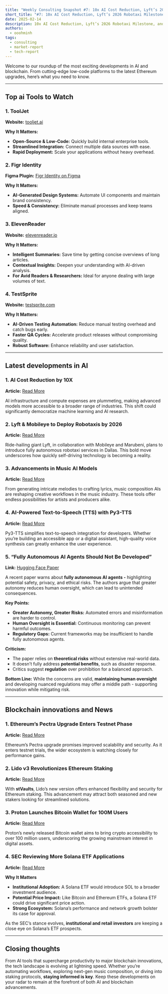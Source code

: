 ```yaml
---
title: "Weekly Consulting Snapshot #7: 10x AI Cost Reduction, Lyft’s 2026 Robotaxi Milestone, and Solana ETF Buzz"
short_title: "#7: 10x AI Cost Reduction, Lyft’s 2026 Robotaxi Milestone, and Solana ETF Buzz"
date: 2025-02-14
description: 10x AI Cost Reduction, Lyft’s 2026 Robotaxi Milestone, and Solana ETF Buzz
authors:
  - ooohminh
tags:
  - consulting
  - market-report
  - tech-report
---
```


Welcome to our roundup of the most exciting developments in AI and blockchain. From cutting-edge low-code platforms to the latest Ethereum upgrades, here’s what you need to know.

---

## Top ai Tools to Watch

### 1. ToolJet

**Website:** [tooljet.ai](https://www.tooljet.ai/)

**Why It Matters:**

- **Open-Source & Low-Code:** Quickly build internal enterprise tools.
- **Streamlined Integration:** Connect multiple data sources with ease.
- **Rapid Deployment:** Scale your applications without heavy overhead.

### 2. Figr Identity

**Figma Plugin:** [Figr Identity on Figma](https://www.figma.com/community/plugin/1350743748296105581/figr-identity-generate-design-systems-with-ai)

**Why It Matters:**

- **AI-Generated Design Systems:** Automate UI components and maintain brand consistency.
- **Speed & Consistency:** Eliminate manual processes and keep teams aligned.

### 3. ElevenReader

**Website:** [elevenreader.io](https://elevenreader.io/)

**Why It Matters:**

- **Intelligent Summaries:** Save time by getting concise overviews of long articles.
- **Contextual Insights:** Deepen your understanding with AI-driven analysis.
- **For Avid Readers & Researchers:** Ideal for anyone dealing with large volumes of text.

### 4. TestSprite

**Website:** [testsprite.com](https://www.testsprite.com/)

**Why It Matters:**

- **AI-Driven Testing Automation:** Reduce manual testing overhead and catch bugs early.
- **Faster QA Cycles:** Accelerate product releases without compromising quality.
- **Robust Software:** Enhance reliability and user satisfaction.

---

## Latest developments in AI

### 1. AI Cost Reduction by 10X

**Article:** [Read More](https://ecoinimist.com/2025/02/10/artificial-intelligence-costs-down-10x/?utm_source=rss&utm_medium=rss&utm_campaign=artificial-intelligence-costs-down-10x)

AI infrastructure and compute expenses are plummeting, making advanced models more accessible to a broader range of industries. This shift could significantly democratize machine learning and AI research.

### 2. Lyft & Mobileye to Deploy Robotaxis by 2026

**Article:** [Read More](https://www.theverge.com/news/609371/lyft-robotaxi-mobileye-marubeni-dallas-2026)

Ride-hailing giant Lyft, in collaboration with Mobileye and Marubeni, plans to introduce fully autonomous robotaxi services in Dallas. This bold move underscores how quickly self-driving technology is becoming a reality.

### 3. Advancements in Music AI Models

**Article:** [Read More](https://www.maximepeabody.com/blog/music-ai-models)

From generating intricate melodies to crafting lyrics, music composition AIs are reshaping creative workflows in the music industry. These tools offer endless possibilities for artists and producers alike.

### 4. AI-Powered Text-to-Speech (TTS) with Py3-TTS

**Article:** [Read More](https://pypi.org/project/py3-tts-wrapper/)

Py3-TTS simplifies text-to-speech integration for developers. Whether you’re building an accessible app or a digital assistant, high-quality voice synthesis can greatly enhance the user experience.

### 5. “Fully Autonomous AI Agents Should Not Be Developed”

**Link:** [Hugging Face Paper](https://huggingface.co/papers/2502.02649)

A recent paper warns about **fully autonomous AI agents -** highlighting potential safety, privacy, and ethical risks. The authors argue that greater autonomy reduces human oversight, which can lead to unintended consequences.

**Key Points:**

- **Greater Autonomy, Greater Risks:** Automated errors and misinformation are harder to control.
- **Human Oversight is Essential:** Continuous monitoring can prevent harmful outcomes.
- **Regulatory Gaps:** Current frameworks may be insufficient to handle fully autonomous agents.

**Criticism:**

- The paper relies on **theoretical risks** without extensive real-world data.
- It doesn’t fully address **potential benefits**, such as disaster response.
- Critics suggest **regulation** over prohibition for a balanced approach.

**Bottom Line:** While the concerns are valid, **maintaining human oversight** and developing nuanced regulations may offer a middle path - supporting innovation while mitigating risk.

---

## Blockchain innovations and News

### 1. Ethereum’s Pectra Upgrade Enters Testnet Phase

**Article:** [Read More](https://www.bankless.com/read/ethereums-pectra-upgrade-set-for-testnet-trials)

Ethereum’s Pectra upgrade promises improved scalability and security. As it enters testnet trials, the wider ecosystem is watching closely for performance gains.

### 2. Lido v3 Revolutionizes Ethereum Staking

**Article:** [Read More](https://www.altcoinbuzz.io/cryptocurrency-news/lido-v3-redefines-ethereum-staking-with-stvaults/)

With **stVaults**, Lido’s new version offers enhanced flexibility and security for Ethereum staking. This advancement may attract both seasoned and new stakers looking for streamlined solutions.

### 3. Proton Launches Bitcoin Wallet for 100M Users

**Article:** [Read More](https://www.altcoinbuzz.io/cryptocurrency-news/proton-launches-bitcoin-wallet-for-100m-users/)

Proton’s newly released Bitcoin wallet aims to bring crypto accessibility to over 100 million users, underscoring the growing mainstream interest in digital assets.

### 4. SEC Reviewing More Solana ETF Applications

**Article:** [Read More](https://coinpaprika.com/news/sec-reviews-more-solana-etf-applications-approval-chances-rise/)

**Why It Matters**

- **Institutional Adoption:** A Solana ETF would introduce SOL to a broader investment audience.
- **Potential Price Impact:** Like Bitcoin and Ethereum ETFs, a Solana ETF could drive significant price action.
- **Strong Ecosystem:** Solana’s performance and network growth bolster its case for approval.

As the SEC’s stance evolves, **institutional and retail investors** are keeping a close eye on Solana’s ETF prospects.

---

## Closing thoughts

From AI tools that supercharge productivity to major blockchain innovations, the tech landscape is evolving at lightning speed. Whether you’re automating workflows, exploring next-gen music composition, or diving into staking protocols, **staying informed is key**. Keep these developments on your radar to remain at the forefront of both AI and blockchain advancements.
